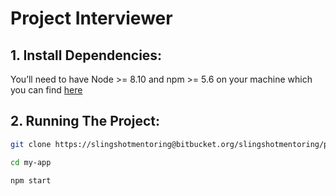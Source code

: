 # Project Interviewer

## 1. Install Dependencies:

You’ll need to have Node >= 8.10 and npm >= 5.6 on your machine which you can find [here][node]

## 2. Running The Project:

```sh
git clone https://slingshotmentoring@bitbucket.org/slingshotmentoring/project-interviewer.git
```

```sh
cd my-app
```

```sh
npm start
```

[node]: https://nodejs.org/en/
